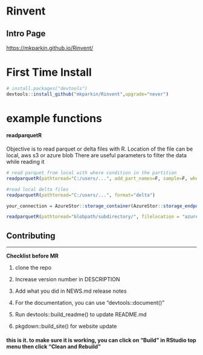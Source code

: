 
<!-- README.md is generated from README.Rmd. Please edit README.Rmd file -->

# Rinvent

## Intro Page

<https://mkparkin.github.io/Rinvent/>

# First Time Install

``` r
# install.packages("devtools")
devtools::install_github("mkparkin/Rinvent",upgrade="never")
```

# example functions

#### readparquetR

Objective is to read parquet or delta files with R. Location of the file
can be local, aws s3 or azure blob There are useful parameters to filter
the data while reading it

``` r
# read parquet from local with where condition in the partition
readparquetR(pathtoread="C:/users/...", add_part_names=F, sample=F, where="sku=1 & store=1", partition="2022")

#read local delta files
readparquetR(pathtoread="C:/users/...", format="delta")

your_connection = AzureStor::storage_container(AzureStor::storage_endpoint(your_link, key=your_key), "your_container")

readparquetR(pathtoread="blobpath/subdirectory/", filelocation = "azure", format="delta", containerconnection = your_connection) 
```

## Contributing

------------------------------------------------------------------------

**Checklist before MR**

1.  clone the repo

2.  Increase version number in DESCRIPTION

3.  Add what you did in NEWS.md release notes

4.  For the documentation, you can use “devtools::document()”

5.  Run devtools::build_readme() to update README.md

6.  pkgdown::build_site() for website update

#### this is it. to make sure it is working, you can click on “Build” in RStudio top menu then click “Clean and Rebuild”
